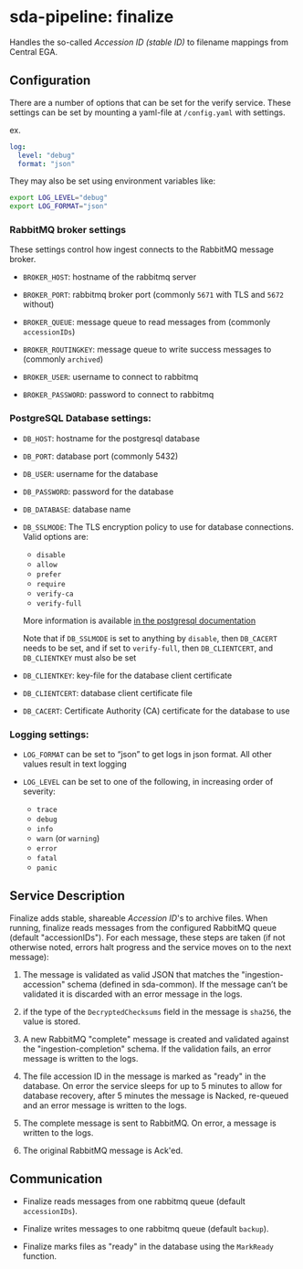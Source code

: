 # sda-pipeline: finalize

Handles the so-called _Accession ID (stable ID)_ to filename mappings from Central EGA.


## Configuration

There are a number of options that can be set for the verify service.
These settings can be set by mounting a yaml-file at `/config.yaml` with settings.

ex.
```yaml
log:
  level: "debug"
  format: "json"
```
They may also be set using environment variables like:
```bash
export LOG_LEVEL="debug"
export LOG_FORMAT="json"
```

### RabbitMQ broker settings

These settings control how ingest connects to the RabbitMQ message broker.

 - `BROKER_HOST`: hostname of the rabbitmq server

 - `BROKER_PORT`: rabbitmq broker port (commonly `5671` with TLS and `5672` without)

 - `BROKER_QUEUE`: message queue to read messages from (commonly `accessionIDs`)

 - `BROKER_ROUTINGKEY`: message queue to write success messages to (commonly `archived`)

 - `BROKER_USER`: username to connect to rabbitmq

 - `BROKER_PASSWORD`: password to connect to rabbitmq

### PostgreSQL Database settings:

 - `DB_HOST`: hostname for the postgresql database

 - `DB_PORT`: database port (commonly 5432)

 - `DB_USER`: username for the database

 - `DB_PASSWORD`: password for the database

 - `DB_DATABASE`: database name

 - `DB_SSLMODE`: The TLS encryption policy to use for database connections.
   Valid options are:
    - `disable`
    - `allow`
    - `prefer`
    - `require`
    - `verify-ca`
    - `verify-full`

   More information is available
   [in the postgresql documentation](https://www.postgresql.org/docs/current/libpq-ssl.html#LIBPQ-SSL-PROTECTION)

   Note that if `DB_SSLMODE` is set to anything by `disable`, then `DB_CACERT` needs to be set,
   and if set to `verify-full`, then `DB_CLIENTCERT`, and `DB_CLIENTKEY` must also be set

 - `DB_CLIENTKEY`: key-file for the database client certificate

 - `DB_CLIENTCERT`: database client certificate file

 - `DB_CACERT`: Certificate Authority (CA) certificate for the database to use

### Logging settings:

 - `LOG_FORMAT` can be set to “json” to get logs in json format.
   All other values result in text logging

 - `LOG_LEVEL` can be set to one of the following, in increasing order of severity:
    - `trace`
    - `debug`
    - `info`
    - `warn` (or `warning`)
    - `error`
    - `fatal`
    - `panic`

## Service Description
Finalize adds stable, shareable _Accession ID_'s to archive files.
When running, finalize reads messages from the configured RabbitMQ queue (default "accessionIDs").
For each message, these steps are taken (if not otherwise noted, errors halt progress and the service moves on to the next message):

1. The message is validated as valid JSON that matches the "ingestion-accession" schema (defined in sda-common).
If the message can’t be validated it is discarded with an error message in the logs.

1. if the type of the `DecryptedChecksums` field in the message is `sha256`, the value is stored.

1. A new RabbitMQ "complete" message is created and validated against the "ingestion-completion" schema.
If the validation fails, an error message is written to the logs.

1. The file accession ID in the message is marked as "ready" in the database.
On error the service sleeps for up to 5 minutes to allow for database recovery, after 5 minutes the message is Nacked, re-queued and an error message is written to the logs.

1. The complete message is sent to RabbitMQ. On error, a message is written to the logs.

1. The original RabbitMQ message is Ack'ed.

## Communication

 - Finalize reads messages from one rabbitmq queue (default `accessionIDs`).

 - Finalize writes messages to one rabbitmq queue (default `backup`).

 - Finalize marks files as "ready" in the database using the `MarkReady` function.
